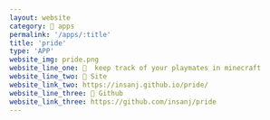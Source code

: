 ```yaml
---
layout: website
category: 🏬 apps
permalink: '/apps/:title'
title: 'pride'
type: 'APP'
website_img: pride.png
website_line_one: 🦁  keep track of your playmates in minecraft 
website_line_two: 🚀 Site
website_link_two: https://insanj.github.io/pride/
website_line_three: 👾 Github
website_link_three: https://github.com/insanj/pride
---
```

